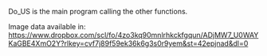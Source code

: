 Do_US is the main program calling the other functions.

Image data available in:
https://www.dropbox.com/scl/fo/4zo3kq90mnlrhkckfgqun/ADjMW7_U0WAYKaGBE4XmO2Y?rlkey=cvf7j89f59ek36k6g3s0r9yem&st=42epjnad&dl=0

